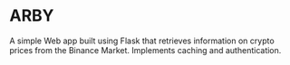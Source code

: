 # ARBY

A simple Web app built using Flask that retrieves information on crypto prices from the Binance Market. Implements caching and authentication.
